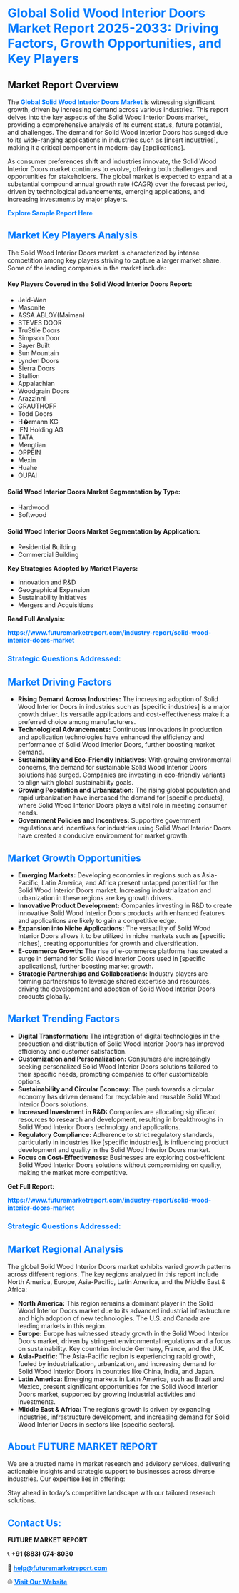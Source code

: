 <h1 style="color: #007BFF;">Global Solid Wood Interior Doors Market Report 2025-2033: Driving Factors, Growth Opportunities, and Key Players</h1>

<section id="overview">
<h2>Market Report Overview</h2>
<p>The <a href="https://www.futuremarketreport.com/industry-report/solid-wood-interior-doors-market" style="color: #007BFF; text-decoration: none;"><strong>Global Solid Wood Interior Doors Market</strong></a> is witnessing significant growth, driven by increasing demand across various industries. This report delves into the key aspects of the Solid Wood Interior Doors market, providing a comprehensive analysis of its current status, future potential, and challenges. The demand for Solid Wood Interior Doors has surged due to its wide-ranging applications in industries such as [insert industries], making it a critical component in modern-day [applications].</p>
<p>As consumer preferences shift and industries innovate, the Solid Wood Interior Doors market continues to evolve, offering both challenges and opportunities for stakeholders. The global market is expected to expand at a substantial compound annual growth rate (CAGR) over the forecast period, driven by technological advancements, emerging applications, and increasing investments by major players.</p>
</section>

<section id="overview">
<p><a href="https://www.futuremarketreport.com/request-sample/reportId=92410" style="color: #007BFF; text-decoration: none;"><strong>Explore Sample Report Here</strong></a></p>
</section>

<section id="key-players">
<h2 style="color: #007BFF;">Market Key Players Analysis</h2>
<p>The Solid Wood Interior Doors market is characterized by intense competition among key players striving to capture a larger market share. Some of the leading companies in the market include:</p>
<h4>Key Players Covered in the Solid Wood Interior Doors Report:</h4>
<ul><li>Jeld-Wen</li><li>Masonite</li><li>ASSA ABLOY(Maiman)</li><li>STEVES DOOR</li><li>TruStile Doors</li><li>Simpson Door</li><li>Bayer Built</li><li>Sun Mountain</li><li>Lynden Doors</li><li>Sierra Doors</li><li>Stallion</li><li>Appalachian</li><li>Woodgrain Doors</li><li>Arazzinni</li><li>GRAUTHOFF</li><li>Todd Doors</li><li>H�rmann KG</li><li>IFN Holding AG</li><li>TATA</li><li>Mengtian</li><li>OPPEIN</li><li>Mexin</li><li>Huahe</li><li>OUPAI</li></ul>
<h4>Solid Wood Interior Doors Market Segmentation by Type:</h4>
<ul><li>Hardwood</li><li>Softwood</li></ul>

<h4>Solid Wood Interior Doors Market Segmentation by Application:</h4>
<ul><li>Residential Building</li><li>Commercial Building</li></ul>
<p><strong>Key Strategies Adopted by Market Players:</strong></p>
<ul>
<li>Innovation and R&D</li>
<li>Geographical Expansion</li>
<li>Sustainability Initiatives</li>
<li>Mergers and Acquisitions</li>
</ul>
</section>

<section>
<p><strong>Read Full Analysis: </strong></p><a href="https://www.futuremarketreport.com/industry-report/solid-wood-interior-doors-market" style="color: #007BFF; text-decoration: none;"><strong>https://www.futuremarketreport.com/industry-report/solid-wood-interior-doors-market</strong></a>
<h3 style="color: #007BFF;">Strategic Questions Addressed:</h3>
</section>

<section id="driving-factors">
<h2 style="color: #007BFF;">Market Driving Factors</h2>
<ul>
<li><strong>Rising Demand Across Industries:</strong> The increasing adoption of Solid Wood Interior Doors in industries such as [specific industries] is a major growth driver. Its versatile applications and cost-effectiveness make it a preferred choice among manufacturers.</li>
<li><strong>Technological Advancements:</strong> Continuous innovations in production and application technologies have enhanced the efficiency and performance of Solid Wood Interior Doors, further boosting market demand.</li>
<li><strong>Sustainability and Eco-Friendly Initiatives:</strong> With growing environmental concerns, the demand for sustainable Solid Wood Interior Doors solutions has surged. Companies are investing in eco-friendly variants to align with global sustainability goals.</li>
<li><strong>Growing Population and Urbanization:</strong> The rising global population and rapid urbanization have increased the demand for [specific products], where Solid Wood Interior Doors plays a vital role in meeting consumer needs.</li>
<li><strong>Government Policies and Incentives:</strong> Supportive government regulations and incentives for industries using Solid Wood Interior Doors have created a conducive environment for market growth.</li>
</ul>
</section>

<section id="growth-opportunities">
<h2 style="color: #007BFF;">Market Growth Opportunities</h2>
<ul>
<li><strong>Emerging Markets:</strong> Developing economies in regions such as Asia-Pacific, Latin America, and Africa present untapped potential for the Solid Wood Interior Doors market. Increasing industrialization and urbanization in these regions are key growth drivers.</li>
<li><strong>Innovative Product Development:</strong> Companies investing in R&D to create innovative Solid Wood Interior Doors products with enhanced features and applications are likely to gain a competitive edge.</li>
<li><strong>Expansion into Niche Applications:</strong> The versatility of Solid Wood Interior Doors allows it to be utilized in niche markets such as [specific niches], creating opportunities for growth and diversification.</li>
<li><strong>E-commerce Growth:</strong> The rise of e-commerce platforms has created a surge in demand for Solid Wood Interior Doors used in [specific applications], further boosting market growth.</li>
<li><strong>Strategic Partnerships and Collaborations:</strong> Industry players are forming partnerships to leverage shared expertise and resources, driving the development and adoption of Solid Wood Interior Doors products globally.</li>
</ul>
</section>

<section id="trending-factors">
<h2 style="color: #007BFF;">Market Trending Factors</h2>
<ul>
<li><strong>Digital Transformation:</strong> The integration of digital technologies in the production and distribution of Solid Wood Interior Doors has improved efficiency and customer satisfaction.</li>
<li><strong>Customization and Personalization:</strong> Consumers are increasingly seeking personalized Solid Wood Interior Doors solutions tailored to their specific needs, prompting companies to offer customizable options.</li>
<li><strong>Sustainability and Circular Economy:</strong> The push towards a circular economy has driven demand for recyclable and reusable Solid Wood Interior Doors solutions.</li>
<li><strong>Increased Investment in R&D:</strong> Companies are allocating significant resources to research and development, resulting in breakthroughs in Solid Wood Interior Doors technology and applications.</li>
<li><strong>Regulatory Compliance:</strong> Adherence to strict regulatory standards, particularly in industries like [specific industries], is influencing product development and quality in the Solid Wood Interior Doors market.</li>
<li><strong>Focus on Cost-Effectiveness:</strong> Businesses are exploring cost-efficient Solid Wood Interior Doors solutions without compromising on quality, making the market more competitive.</li>
</ul>
</section>

<section>
<p><strong>Get Full Report: </strong></p><a href="https://www.futuremarketreport.com/industry-report/solid-wood-interior-doors-market" style="color: #007BFF; text-decoration: none;"><strong>https://www.futuremarketreport.com/industry-report/solid-wood-interior-doors-market</strong></a>
<h3 style="color: #007BFF;">Strategic Questions Addressed:</h3>
</section>


<section id="regional-analysis">
<h2 style="color: #007BFF;">Market Regional Analysis</h2>
<p>The global Solid Wood Interior Doors market exhibits varied growth patterns across different regions. The key regions analyzed in this report include North America, Europe, Asia-Pacific, Latin America, and the Middle East & Africa:</p>
<ul>
<li><strong>North America:</strong> This region remains a dominant player in the Solid Wood Interior Doors market due to its advanced industrial infrastructure and high adoption of new technologies. The U.S. and Canada are leading markets in this region.</li>
<li><strong>Europe:</strong> Europe has witnessed steady growth in the Solid Wood Interior Doors market, driven by stringent environmental regulations and a focus on sustainability. Key countries include Germany, France, and the U.K.</li>
<li><strong>Asia-Pacific:</strong> The Asia-Pacific region is experiencing rapid growth, fueled by industrialization, urbanization, and increasing demand for Solid Wood Interior Doors in countries like China, India, and Japan.</li>
<li><strong>Latin America:</strong> Emerging markets in Latin America, such as Brazil and Mexico, present significant opportunities for the Solid Wood Interior Doors market, supported by growing industrial activities and investments.</li>
<li><strong>Middle East & Africa:</strong> The region’s growth is driven by expanding industries, infrastructure development, and increasing demand for Solid Wood Interior Doors in sectors like [specific sectors].</li>
</ul>
</section>

<footer>
<h2 style="color: #007BFF;">About FUTURE MARKET REPORT</h2>
<p>We are a trusted name in market research and advisory services, delivering actionable insights and strategic support to businesses across diverse industries. Our expertise lies in offering:</p>

<p>Stay ahead in today’s competitive landscape with our tailored research solutions.</p>

<h2 style="color: #007BFF;">Contact Us:</h2>
<p><strong>FUTURE MARKET REPORT</strong></p>
<p>📞 <strong>+91 (883) 074-8030</strong></p>
<p>📧 <strong><a href="mailto:help@futuremarketreport.com" style="color: #007BFF;">help@futuremarketreport.com</a></strong></p>
<p>🌐 <strong><a href="https://www.futuremarketreport.com/" style="color: #007BFF;">Visit Our Website</a></strong></p>
</footer>